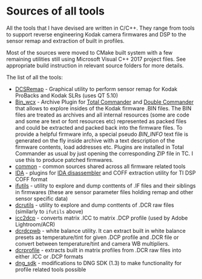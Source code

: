 # Sources of all tools

All the tools that I have devised are written in C/C++. They range from tools to support reverse engineering Kodak camera firmwares and DSP to the sensor remap and extraction of built in profiles.

Most of the sources were moved to CMake built system with a few remaining utilities still using Microsoft Visual C++ 2017 project files. See appropriate build instruction in relevant source folders for more details.

The list of all the tools:

* [DCSRemap](DCSRemap) - Graphical utility to perform sensor remap for Kodak ProBacks and Kodak SLRs (uses QT 5.10)
* [Bin_wcx](Bin_wcx) - Archive Plugin for [Total Commander](http://www.ghisler.com/) and [Double Commander](https://doublecmd.sourceforge.io/) that allows to explore insides of the Kodak firmware .BIN files. The BIN files are treated as archives and all internal resources (some are code and some are text or font resources etc) represented as packed files and could be extracted and packed back into the firmware files. To provide a helpful firmware info, a special pseudo _BIN_INFO_ text file is generated on the fly inside archive with a text description of the firmware contents, load addresses etc. Plugins are installed in Total Commander as usual by just opening the corresponding ZIP file in TC. I use this to produce patched firmwares.
* [common](common) - common sources shared across all firmware related tools
* [IDA](IDA) - plugins for [IDA disassembler](https://www.hex-rays.com/products/ida/index.shtml) and COFF extraction utility for TI DSP COFF format
* [ifutils](ifutils) - utility to explore and dump conttents of .IF files and their siblings in firmwares (these are sensor parameter files holding remap and other sensor specific data)
* [dcrutils](dcrutils) - utility to explore and dump conttents of .DCR raw files (similarly to `ifutils` above)
* [icc2dcp](icc2dcp) - converts matrix .ICC to matrix .DCP profile (used by Adobe Lightroom/ACR)
* [dcrdcpwb](dcrdcpwb) - white balance utility. It can extract built in white balance presets as temperature/tint for given .DCP profile and .DCR file or convert between temperature/tint and camera WB multipliers.
* [dcrprofile](dcrprofile) - extracts built in matrix profiles from .DCR raw files into either .ICC or .DCP formats
* [dng_sdk](dng_sdk) - modifications to DNG SDK (1.3) to make functionality for profile related tools possible
